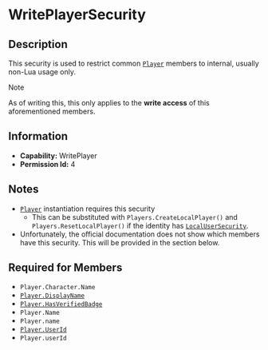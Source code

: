 # WritePlayerSecurity

## Description
This security is used to restrict common [`Player`](https://create.roblox.com/docs/reference/engine/classes/Player) members to internal, usually non-Lua usage only.

> [!NOTE]
> As of writing this, this only applies to the **write access** of this aforementioned members.

## Information
- **Capability:** WritePlayer
- **Permission Id:** 4

## Notes
- [`Player`](https://create.roblox.com/docs/reference/engine/classes/Player) instantiation requires this security
  - This can be substituted with `Players.CreateLocalPlayer()` and `Players.ResetLocalPlayer()` if the identity has [`LocalUserSecurity`](../3%20-%20LocalUserSecurity.md).
- Unfortunately, the official documentation does not show which members have this security. This will be provided in the section below.

## Required for Members
- `Player.Character.Name`
- [`Player.DisplayName`](https://create.roblox.com/docs/reference/engine/classes/Player#DisplayName)
- [`Player.HasVerifiedBadge`](https://create.roblox.com/docs/reference/engine/classes/Player#HasVerifiedBadge)
- `Player.Name`
- `Player.name`
- [`Player.UserId`](https://create.roblox.com/docs/reference/engine/classes/Player#UserId)
- `Player.userId`
